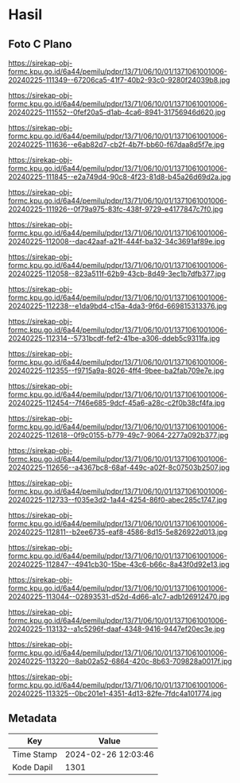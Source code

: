 # Hasil

## Foto C Plano

https://sirekap-obj-formc.kpu.go.id/6a44/pemilu/pdpr/13/71/06/10/01/1371061001006-20240225-111349--67206ca5-41f7-40b2-93c0-9280f24039b8.jpg

https://sirekap-obj-formc.kpu.go.id/6a44/pemilu/pdpr/13/71/06/10/01/1371061001006-20240225-111552--0fef20a5-d1ab-4ca6-8941-31756946d620.jpg

https://sirekap-obj-formc.kpu.go.id/6a44/pemilu/pdpr/13/71/06/10/01/1371061001006-20240225-111636--e6ab82d7-cb2f-4b7f-bb60-f67daa8d5f7e.jpg

https://sirekap-obj-formc.kpu.go.id/6a44/pemilu/pdpr/13/71/06/10/01/1371061001006-20240225-111845--e2a749d4-90c8-4f23-81d8-b45a26d69d2a.jpg

https://sirekap-obj-formc.kpu.go.id/6a44/pemilu/pdpr/13/71/06/10/01/1371061001006-20240225-111926--0f79a975-83fc-438f-9729-e4177847c7f0.jpg

https://sirekap-obj-formc.kpu.go.id/6a44/pemilu/pdpr/13/71/06/10/01/1371061001006-20240225-112008--dac42aaf-a21f-444f-ba32-34c3691af89e.jpg

https://sirekap-obj-formc.kpu.go.id/6a44/pemilu/pdpr/13/71/06/10/01/1371061001006-20240225-112058--823a511f-62b9-43cb-8d49-3ec1b7dfb377.jpg

https://sirekap-obj-formc.kpu.go.id/6a44/pemilu/pdpr/13/71/06/10/01/1371061001006-20240225-112238--e1da9bd4-c15a-4da3-9f6d-669815313376.jpg

https://sirekap-obj-formc.kpu.go.id/6a44/pemilu/pdpr/13/71/06/10/01/1371061001006-20240225-112314--5731bcdf-fef2-41be-a306-ddeb5c9311fa.jpg

https://sirekap-obj-formc.kpu.go.id/6a44/pemilu/pdpr/13/71/06/10/01/1371061001006-20240225-112355--f9715a9a-8026-4ff4-9bee-ba2fab709e7e.jpg

https://sirekap-obj-formc.kpu.go.id/6a44/pemilu/pdpr/13/71/06/10/01/1371061001006-20240225-112454--7f46e685-9dcf-45a6-a28c-c2f0b38cf4fa.jpg

https://sirekap-obj-formc.kpu.go.id/6a44/pemilu/pdpr/13/71/06/10/01/1371061001006-20240225-112618--0f9c0155-b779-49c7-9064-2277a092b377.jpg

https://sirekap-obj-formc.kpu.go.id/6a44/pemilu/pdpr/13/71/06/10/01/1371061001006-20240225-112656--a4367bc8-68af-449c-a02f-8c07503b2507.jpg

https://sirekap-obj-formc.kpu.go.id/6a44/pemilu/pdpr/13/71/06/10/01/1371061001006-20240225-112733--f035e3d2-1a44-4254-86f0-abec285c1747.jpg

https://sirekap-obj-formc.kpu.go.id/6a44/pemilu/pdpr/13/71/06/10/01/1371061001006-20240225-112811--b2ee6735-eaf8-4586-8d15-5e826922d013.jpg

https://sirekap-obj-formc.kpu.go.id/6a44/pemilu/pdpr/13/71/06/10/01/1371061001006-20240225-112847--4941cb30-15be-43c6-b66c-8a43f0d92e13.jpg

https://sirekap-obj-formc.kpu.go.id/6a44/pemilu/pdpr/13/71/06/10/01/1371061001006-20240225-113044--02893531-d52d-4d66-a1c7-adb126912470.jpg

https://sirekap-obj-formc.kpu.go.id/6a44/pemilu/pdpr/13/71/06/10/01/1371061001006-20240225-113132--a1c5296f-daaf-4348-9416-9447ef20ec3e.jpg

https://sirekap-obj-formc.kpu.go.id/6a44/pemilu/pdpr/13/71/06/10/01/1371061001006-20240225-113220--8ab02a52-6864-420c-8b63-709828a0017f.jpg

https://sirekap-obj-formc.kpu.go.id/6a44/pemilu/pdpr/13/71/06/10/01/1371061001006-20240225-113325--0bc201e1-4351-4d13-82fe-7fdc4a101774.jpg


## Metadata

| Key        | Value               |
| ---------- | ------------------- |
| Time Stamp | 2024-02-26 12:03:46 |
| Kode Dapil | 1301                |



